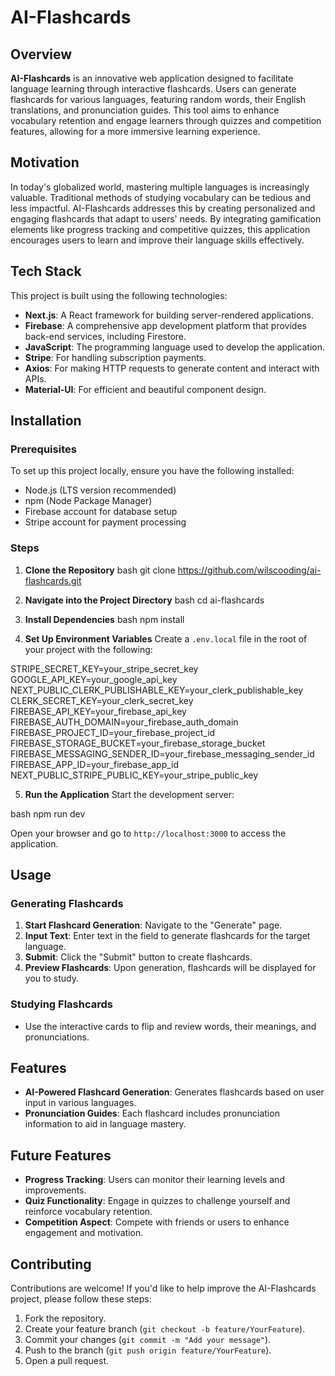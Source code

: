 # AI-Flashcards

## Overview

**AI-Flashcards** is an innovative web application designed to facilitate language learning through interactive flashcards. Users can generate flashcards for various languages, featuring random words, their English translations, and pronunciation guides. This tool aims to enhance vocabulary retention and engage learners through quizzes and competition features, allowing for a more immersive learning experience.

## Motivation

In today's globalized world, mastering multiple languages is increasingly valuable. Traditional methods of studying vocabulary can be tedious and less impactful. AI-Flashcards addresses this by creating personalized and engaging flashcards that adapt to users' needs. By integrating gamification elements like progress tracking and competitive quizzes, this application encourages users to learn and improve their language skills effectively.

## Tech Stack

This project is built using the following technologies:

- **Next.js**: A React framework for building server-rendered applications.
- **Firebase**: A comprehensive app development platform that provides back-end services, including Firestore.
- **JavaScript**: The programming language used to develop the application.
- **Stripe**: For handling subscription payments.
- **Axios**: For making HTTP requests to generate content and interact with APIs.
- **Material-UI**: For efficient and beautiful component design.

## Installation

### Prerequisites

To set up this project locally, ensure you have the following installed:

- Node.js (LTS version recommended)
- npm (Node Package Manager)
- Firebase account for database setup
- Stripe account for payment processing

### Steps

1. **Clone the Repository**
bash
   git clone https://github.com/wilscooding/ai-flashcards.git

2. **Navigate into the Project Directory**
bash
   cd ai-flashcards

3. **Install Dependencies**
bash
   npm install

4. **Set Up Environment Variables**
   Create a `.env.local` file in the root of your project with the following:

STRIPE_SECRET_KEY=your_stripe_secret_key
GOOGLE_API_KEY=your_google_api_key
NEXT_PUBLIC_CLERK_PUBLISHABLE_KEY=your_clerk_publishable_key
CLERK_SECRET_KEY=your_clerk_secret_key
FIREBASE_API_KEY=your_firebase_api_key
FIREBASE_AUTH_DOMAIN=your_firebase_auth_domain
FIREBASE_PROJECT_ID=your_firebase_project_id
FIREBASE_STORAGE_BUCKET=your_firebase_storage_bucket
FIREBASE_MESSAGING_SENDER_ID=your_firebase_messaging_sender_id
FIREBASE_APP_ID=your_firebase_app_id
NEXT_PUBLIC_STRIPE_PUBLIC_KEY=your_stripe_public_key


5. **Run the Application**
   Start the development server:

bash
   npm run dev

   Open your browser and go to `http://localhost:3000` to access the application.

## Usage

### Generating Flashcards

1. **Start Flashcard Generation**: Navigate to the "Generate" page.
2. **Input Text**: Enter text in the field to generate flashcards for the target language.
3. **Submit**: Click the "Submit" button to create flashcards.
4. **Preview Flashcards**: Upon generation, flashcards will be displayed for you to study.

### Studying Flashcards

- Use the interactive cards to flip and review words, their meanings, and pronunciations.

## Features

- **AI-Powered Flashcard Generation**: Generates flashcards based on user input in various languages.
- **Pronunciation Guides**: Each flashcard includes pronunciation information to aid in language mastery.

## Future Features

- **Progress Tracking**: Users can monitor their learning levels and improvements.
- **Quiz Functionality**: Engage in quizzes to challenge yourself and reinforce vocabulary retention.
- **Competition Aspect**: Compete with friends or users to enhance engagement and motivation.

## Contributing

Contributions are welcome! If you'd like to help improve the AI-Flashcards project, please follow these steps:

1. Fork the repository.
2. Create your feature branch (`git checkout -b feature/YourFeature`).
3. Commit your changes (`git commit -m "Add your message"`).
4. Push to the branch (`git push origin feature/YourFeature`).
5. Open a pull request.
